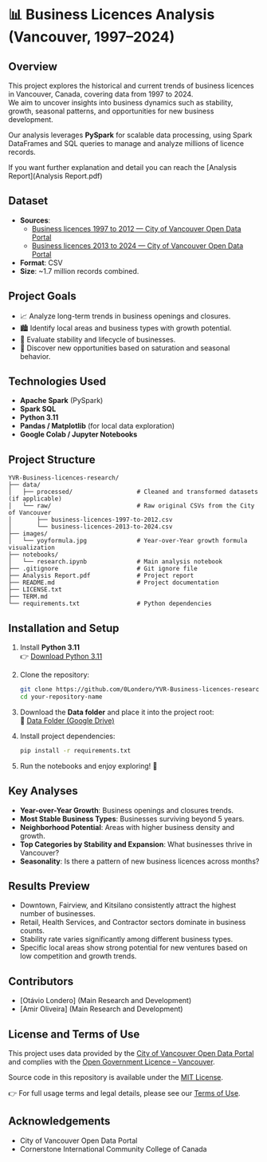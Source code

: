 # 📊 Business Licences Analysis (Vancouver, 1997–2024)

## Overview
This project explores the historical and current trends of business licences in Vancouver, Canada, covering data from 1997 to 2024.  
We aim to uncover insights into business dynamics such as stability, growth, seasonal patterns, and opportunities for new business development.

Our analysis leverages **PySpark** for scalable data processing, using Spark DataFrames and SQL queries to manage and analyze millions of licence records.

If you want further explanation and detail you can reach the [Analysis Report](Analysis Report.pdf)
## Dataset
- **Sources**:  
  - [Business licences 1997 to 2012 — City of Vancouver Open Data Portal](https://opendata.vancouver.ca/explore/dataset/business-licences-1997-to-2012/information/)
  - [Business licences 2013 to 2024 — City of Vancouver Open Data Portal](https://opendata.vancouver.ca/explore/dataset/business-licences-2013-to-2024/information/)
- **Format**: CSV
- **Size**: ~1.7 million records combined.

## Project Goals
- 📈 Analyze long-term trends in business openings and closures.
- 🏙️ Identify local areas and business types with growth potential.
- 🧩 Evaluate stability and lifecycle of businesses.
- 🌱 Discover new opportunities based on saturation and seasonal behavior.

## Technologies Used
- **Apache Spark** (PySpark)
- **Spark SQL**
- **Python 3.11**
- **Pandas / Matplotlib** (for local data exploration)
- **Google Colab / Jupyter Notebooks**

## Project Structure
```
YVR-Business-licences-research/
├── data/
│   ├── processed/                  # Cleaned and transformed datasets (if applicable)
│   └── raw/                        # Raw original CSVs from the City of Vancouver
│       ├── business-licences-1997-to-2012.csv
│       └── business-licences-2013-to-2024.csv
├── images/
│   └── yoyformula.jpg              # Year-over-Year growth formula visualization
├── notebooks/
│   └── research.ipynb              # Main analysis notebook
├── .gitignore                      # Git ignore file
├── Analysis Report.pdf             # Project report
├── README.md                       # Project documentation
├── LICENSE.txt                  
├── TERM.md
└── requirements.txt                # Python dependencies

```

## Installation and Setup
1. Install **Python 3.11**  
   👉 [Download Python 3.11](https://www.python.org/downloads/release/python-3110/)

2. Clone the repository:
   ```bash
   git clone https://github.com/0Londero/YVR-Business-licences-research
   cd your-repository-name
   ```

3. Download the **Data folder** and place it into the project root:  
   📂 [Data Folder (Google Drive)](https://drive.google.com/drive/folders/1pui2OLa-2ivz_kmdrB5mKG3KT7V_i7Nf?usp=sharing)

4. Install project dependencies:
   ```bash
   pip install -r requirements.txt
   ```

5. Run the notebooks and enjoy exploring! 🚀

## Key Analyses
- **Year-over-Year Growth**: Business openings and closures trends.
- **Most Stable Business Types**: Businesses surviving beyond 5 years.
- **Neighborhood Potential**: Areas with higher business density and growth.
- **Top Categories by Stability and Expansion**: What businesses thrive in Vancouver?
- **Seasonality**: Is there a pattern of new business licences across months?

## Results Preview
- Downtown, Fairview, and Kitsilano consistently attract the highest number of businesses.
- Retail, Health Services, and Contractor sectors dominate in business counts.
- Stability rate varies significantly among different business types.
- Specific local areas show strong potential for new ventures based on low competition and growth trends.

## Contributors
- [Otávio Londero] (Main Research and Development)
- [Amir Oliveira] (Main Research and Development)

## License and Terms of Use

This project uses data provided by the [City of Vancouver Open Data Portal](https://opendata.vancouver.ca/) and complies with the [Open Government Licence – Vancouver](https://vancouver.ca/your-government/terms-of-use.aspx).

Source code in this repository is available under the [MIT License](./LICENSE.txt).

👉 For full usage terms and legal details, please see our [Terms of Use](./TERMS.md).
## Acknowledgements
- City of Vancouver Open Data Portal
- Cornerstone International Community College of Canada